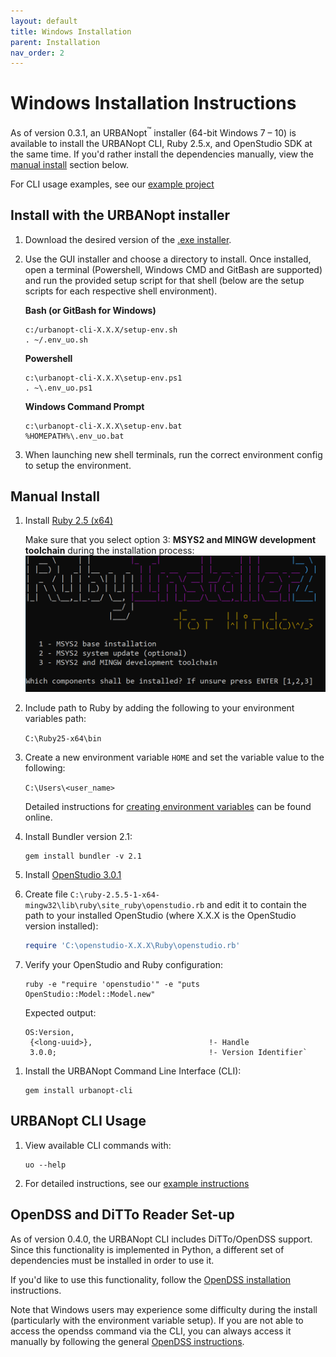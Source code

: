 ```yaml
---
layout: default
title: Windows Installation
parent: Installation
nav_order: 2
---
```


# Windows Installation Instructions

As of version 0.3.1, an URBANopt<sup>&trade;</sup> installer (64-bit Windows 7 – 10) is available to install the URBANopt CLI, Ruby 2.5.x, and OpenStudio SDK at the same time.  If you'd rather install the dependencies manually, view the [manual install](#manual-install) section below.  

For CLI usage examples, see our [example project](../usage/run_project.md)

## Install with the URBANopt installer

1. Download the desired version of the [.exe installer](http://urbanopt-cli-installers.s3-website-us-west-2.amazonaws.com/). 

1. Use the GUI installer and choose a directory to install. Once installed, open a terminal (Powershell, Windows CMD and GitBash are supported) and run the provided setup script for that shell (below are the setup scripts for each respective shell environment).

	**Bash (or GitBash for Windows)**
	```terminal
	c:/urbanopt-cli-X.X.X/setup-env.sh  
	. ~/.env_uo.sh  
	```

	**Powershell**
	```terminal
	c:\urbanopt-cli-X.X.X\setup-env.ps1  
	. ~\.env_uo.ps1  
	```
	**Windows Command Prompt**
	```terminal
	c:\urbanopt-cli-X.X.X\setup-env.bat  
	%HOMEPATH%\.env_uo.bat  
	```

1. When launching new shell terminals, run the correct environment config to setup the environment. 


## Manual Install

1. Install [Ruby 2.5 (x64)](https://github.com/oneclick/rubyinstaller2/releases/download/RubyInstaller-2.5.5-1/rubyinstaller-2.5.5-1-x64.exe)  

	Make sure that you select option 3: **MSYS2 and MINGW development toolchain** during the installation process:
	![installer options](../doc_files/ruby_windows.png)

1. Include path to Ruby by adding the following to your environment variables path: 

	`C:\Ruby25-x64\bin`
1. Create a new environment variable `HOME` and set the variable value to the following: 

	`C:\Users\<user_name>`

	Detailed instructions for [creating environment variables](https://helpdeskgeek.com/how-to/create-custom-environment-variables-in-windows/) can be found online.
1. Install Bundler version 2.1:

	```terminal
	gem install bundler -v 2.1
	```


1. Install [OpenStudio 3.0.1](https://github.com/NREL/OpenStudio/releases/tag/v3.0.1)  

1. Create file `C:\ruby-2.5.5-1-x64-mingw32\lib\ruby\site_ruby\openstudio.rb` and edit it to contain the path to your installed OpenStudio (where X.X.X is the OpenStudio version installed):

	```ruby
	require 'C:\openstudio-X.X.X\Ruby\openstudio.rb'
	```

1. Verify your OpenStudio and Ruby configuration:

	```terminal
	ruby -e "require 'openstudio'" -e "puts OpenStudio::Model::Model.new"
	```

	Expected output:

	```terminal
	OS:Version,
	 {<long-uuid>},                          !- Handle
	 3.0.0;                                  !- Version Identifier`
	 ```

<!-- 1. Install [Git](https://git-scm.com/) if not already installed. A list of [optional git
   GUIs](https://github.com/NREL/OpenStudio/wiki/Using-OpenStudio-with-Git-and-GitHcub) can
  be found here,
   along with some help using git with OpenStudio. 

1. Configure git to allow long path names in git:

	```terminal
	git config --global core.longpaths true
	``` -->

1. Install the URBANopt Command Line Interface (CLI):

    ```terminal
    gem install urbanopt-cli
    ```

## URBANopt CLI Usage

1. View available CLI commands with:

    ```terminal
    uo --help
    ```

1. For detailed instructions, see our [example instructions](../usage/run_project.md)

## OpenDSS and DiTTo Reader Set-up

As of version 0.4.0, the URBANopt CLI includes DiTTo/OpenDSS support.  Since this functionality is implemented in Python, a different set of dependencies must be installed in order to use it.  

If you'd like to use this functionality, follow the [OpenDSS installation](./ditto_reader.md) instructions.  

Note that Windows users may experience some difficulty during the install (particularly with the environment variable setup).  If you are not able to access the opendss command via the CLI, you can always access it manually by following the general [OpenDSS instructions](../opendss/opendss.md#converting-and-running-opendss).
